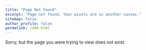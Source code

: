 ```yaml
---
title: "Page Not Found"
excerpt: "Page not found. Your pixels are in another canvas."
sitemap: false
author_profile: false
permalink: /404.html
---
```


Sorry, but the page you were trying to view does not exist.
